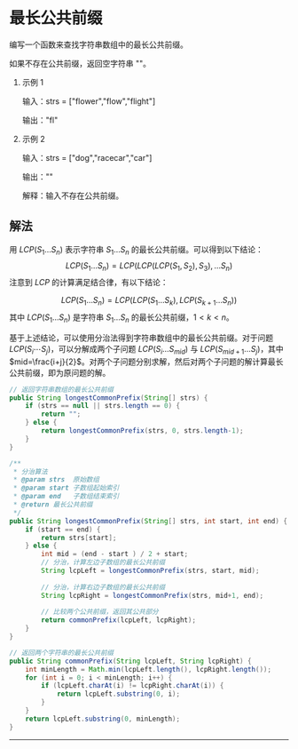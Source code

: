 # 最长公共前缀

编写一个函数来查找字符串数组中的最长公共前缀。

如果不存在公共前缀，返回空字符串 ""。

1. 示例 1

   输入：strs = ["flower","flow","flight"]

   输出："fl"

2. 示例 2

   输入：strs = ["dog","racecar","car"]

   输出：""

   解释：输入不存在公共前缀。



## 解法

用 $\textit{LCP}(S_1 \ldots S_n)$ 表示字符串 $S_1 \ldots S_n$ 的最长公共前缀。可以得到以下结论：
$$
\textit{LCP}(S_1 \ldots S_n) = \textit{LCP}(\textit{LCP}(\textit{LCP}(S_1, S_2),S_3),\ldots S_n)
$$
注意到 $\textit{LCP}$ 的计算满足结合律，有以下结论：

$$
\textit{LCP}(S_1 \ldots S_n) = \textit{LCP}(\textit{LCP}(S_1 \ldots S_k), \textit{LCP} (S_{k+1} \ldots S_n))
$$
其中 $\textit{LCP}(S_1 \ldots S_n)$ 是字符串 $S_1 \ldots S_n$ 的最长公共前缀，$1 < k < n$。

基于上述结论，可以使用分治法得到字符串数组中的最长公共前缀。对于问题 $\textit{LCP}(S_i\cdots S_j)$，可以分解成两个子问题 $\textit{LCP}(S_i \ldots S_{mid})$ 与 $\textit{LCP}(S_{mid+1} \ldots S_j)$，其中 $mid=\frac{i+j}{2}$。对两个子问题分别求解，然后对两个子问题的解计算最长公共前缀，即为原问题的解。

```java
// 返回字符串数组的最长公共前缀
public String longestCommonPrefix(String[] strs) {
    if (strs == null || strs.length == 0) {
        return "";
    } else {
        return longestCommonPrefix(strs, 0, strs.length-1);
    }
}

/**
 * 分治算法
 * @param strs  原始数组
 * @param start 子数组起始索引
 * @param end   子数组结束索引
 * @return 最长公共前缀
 */
public String longestCommonPrefix(String[] strs, int start, int end) {
    if (start == end) {
        return strs[start];
    } else {
        int mid = (end - start ) / 2 + start;
        // 分治，计算左边子数组的最长公共前缀
        String lcpLeft = longestCommonPrefix(strs, start, mid);
        
        // 分治，计算右边子数组的最长公共前缀
        String lcpRight = longestCommonPrefix(strs, mid+1, end);
        
        // 比较两个公共前缀，返回其公共部分
        return commonPrefix(lcpLeft, lcpRight);
    }
}

// 返回两个字符串的最长公共前缀
public String commonPrefix(String lcpLeft, String lcpRight) {
    int minLength = Math.min(lcpLeft.length(), lcpRight.length());
    for (int i = 0; i < minLength; i++) {
        if (lcpLeft.charAt(i) != lcpRight.charAt(i)) {
            return lcpLeft.substring(0, i);
        }
    }
    return lcpLeft.substring(0, minLength);
}

```

---

